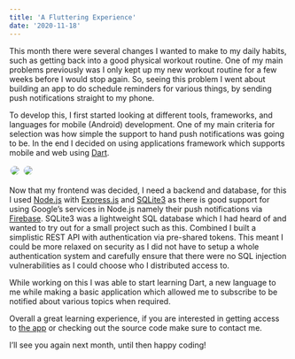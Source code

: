 ```yaml
---
title: 'A Fluttering Experience'
date: '2020-11-18'
---
```


This month there were several changes I wanted to make to my daily habits, such as getting back into a good physical workout routine. One of my main problems previously was I only kept up my new workout routine for a few weeks before I would stop again. So, seeing this problem I went about building an app to do schedule reminders for various things, by sending push notifications straight to my phone.

To develop this, I first started looking at different tools, frameworks, and languages for mobile (Android) development. One of my main criteria for selection was how simple the support to hand push notifications was going to be. In the end I decided on using applications framework which supports mobile and web using <a href="https://dart.dev/">Dart</a>.

<img style="max-height: 600px; padding: 2px; border-radius: 40px; display: inline;" src="/images/zyrn_notifications/home_screen.png"/>
<img style="max-height: 600px; padding: 2px; border-radius: 40px; display: inline;" src="/images/zyrn_notifications/settings_screen.png"/>

Now that my frontend was decided, I need a backend and database, for this I used <a href="https://nodejs.org/">Node.js</a> with <a href="https://expressjs.com/">Express.js</a> and <a href="https://www.sqlite.org/index.html">SQLite3</a> as there is good support for using Google’s services in Node.js namely their push notifications via <a href="https://firebase.google.com/">Firebase</a>. SQLite3 was a lightweight SQL database which I had heard of and wanted to try out for a small project such as this. Combined I built a simplistic REST API with authentication via pre-shared tokens. This meant I could be more relaxed on security as I did not have to setup a whole authentication system and carefully ensure that there were no SQL injection vulnerabilities as I could choose who I distributed access to.

While working on this I was able to start learning Dart, a new language to me while making a basic application which allowed me to subscribe to be notified about various topics when required.

Overall a great learning experience, if you are interested in getting access to <a href="https://play.google.com/store/apps/details?id=dev.zyrn.notifications">the app</a> or checking out the source code make sure to contact me.

I’ll see you again next month, until then happy coding!
